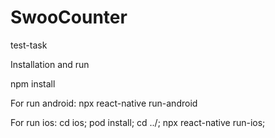 # SwooCounter
test-task

Installation and run

npm install  

For run android:
npx react-native run-android

For run ios:
cd ios;
pod install;
cd ../;
npx react-native run-ios;
